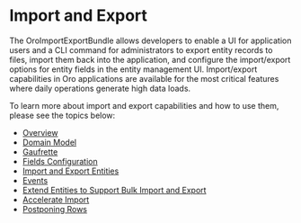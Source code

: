 <a id="dev-integrations-import-export"></a>

# Import and Export

The OroImportExportBundle allows developers to enable a UI for application users and a CLI command for administrators to export entity records to files, import them back into the application, and configure the import/export options for entity fields in the entity management UI. Import/export capabilities in Oro applications are available for the most critical features where daily operations generate high data loads.

To learn more about import and export capabilities and how to use them, please see the topics below:

* [Overview](overview.md)
* [Domain Model](domain-model.md)
* [Gaufrette](gaufrette.md)
* [Fields Configuration](fields-configuration.md)
* [Import and Export Entities](import-export.md)
* [Events](events.md)
* [Extend Entities to Support Bulk Import and Export](customize-import-export.md)
* [Accelerate Import](accelerate-import.md)
* [Postponing Rows](rows-postponing.md)
